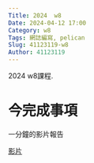 ```yaml
---
Title: 2024  w8
Date: 2024-04-12 17:00
Category: w8
Tags: 網誌編寫, pelican
Slug: 41123119-w8
Author: 41123119
---
```


2024 w8課程.

<!-- PELICAN_END_SUMMARY -->

# 今完成事項
一分鐘的影片報告

<a href="
https://nfuedu-my.sharepoint.com/:v:/g/personal/41123119_nfu_edu_tw/EeBNVN_SQYhJltBwssH5feoB2PkspUdkD2-Ore2BqB424Q?e=2pBARL">影片</a>
